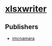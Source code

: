 # [xlsxwriter](https://pypi.org/project/xlsxwriter)



## Publishers
- [jmcnamara](https://pypi.org/user/jmcnamara)

